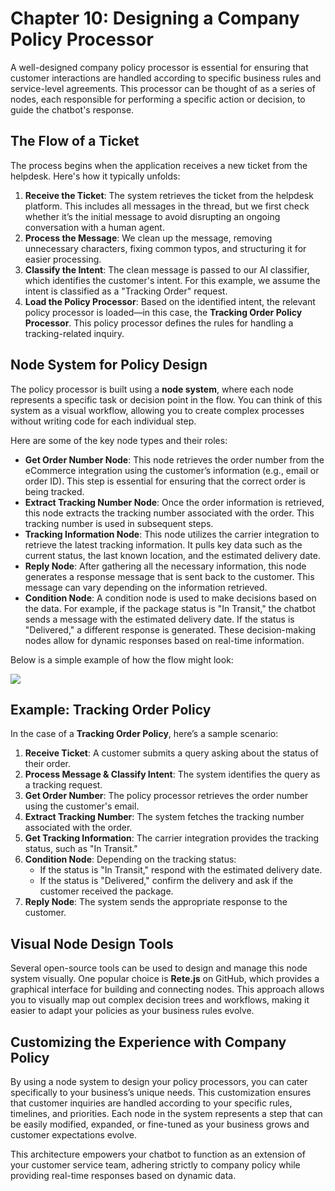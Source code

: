 # Chapter 10: Designing a Company Policy Processor

A well-designed company policy processor is essential for ensuring that customer interactions are handled according to specific business rules and service-level agreements. This processor can be thought of as a series of nodes, each responsible for performing a specific action or decision, to guide the chatbot's response.

## The Flow of a Ticket

The process begins when the application receives a new ticket from the helpdesk. Here's how it typically unfolds:

1. **Receive the Ticket**: The system retrieves the ticket from the helpdesk platform. This includes all messages in the thread, but we first check whether it’s the initial message to avoid disrupting an ongoing conversation with a human agent.  
2. **Process the Message**: We clean up the message, removing unnecessary characters, fixing common typos, and structuring it for easier processing.  
3. **Classify the Intent**: The clean message is passed to our AI classifier, which identifies the customer's intent. For this example, we assume the intent is classified as a "Tracking Order" request.  
4. **Load the Policy Processor**: Based on the identified intent, the relevant policy processor is loaded—in this case, the **Tracking Order Policy Processor**. This policy processor defines the rules for handling a tracking-related inquiry.

## Node System for Policy Design

The policy processor is built using a **node system**, where each node represents a specific task or decision point in the flow. You can think of this system as a visual workflow, allowing you to create complex processes without writing code for each individual step.

Here are some of the key node types and their roles:

* **Get Order Number Node**: This node retrieves the order number from the eCommerce integration using the customer’s information (e.g., email or order ID). This step is essential for ensuring that the correct order is being tracked.  
* **Extract Tracking Number Node**: Once the order information is retrieved, this node extracts the tracking number associated with the order. This tracking number is used in subsequent steps.  
* **Tracking Information Node**: This node utilizes the carrier integration to retrieve the latest tracking information. It pulls key data such as the current status, the last known location, and the estimated delivery date.  
* **Reply Node**: After gathering all the necessary information, this node generates a response message that is sent back to the customer. This message can vary depending on the information retrieved.  
* **Condition Node**: A condition node is used to make decisions based on the data. For example, if the package status is "In Transit," the chatbot sends a message with the estimated delivery date. If the status is "Delivered," a different response is generated. These decision-making nodes allow for dynamic responses based on real-time information.

Below is a simple example of how the flow might look:

![](../asset/images/policy-process.svg)

## Example: Tracking Order Policy

In the case of a **Tracking Order Policy**, here’s a sample scenario:

1. **Receive Ticket**: A customer submits a query asking about the status of their order.  
2. **Process Message & Classify Intent**: The system identifies the query as a tracking request.  
3. **Get Order Number**: The policy processor retrieves the order number using the customer's email.  
4. **Extract Tracking Number**: The system fetches the tracking number associated with the order.  
5. **Get Tracking Information**: The carrier integration provides the tracking status, such as "In Transit."  
6. **Condition Node**: Depending on the tracking status:  
   * If the status is "In Transit," respond with the estimated delivery date.  
   * If the status is "Delivered," confirm the delivery and ask if the customer received the package.  
7. **Reply Node**: The system sends the appropriate response to the customer.

## Visual Node Design Tools

Several open-source tools can be used to design and manage this node system visually. One popular choice is **Rete.js** on GitHub, which provides a graphical interface for building and connecting nodes. This approach allows you to visually map out complex decision trees and workflows, making it easier to adapt your policies as your business rules evolve.

## Customizing the Experience with Company Policy

By using a node system to design your policy processors, you can cater specifically to your business’s unique needs. This customization ensures that customer inquiries are handled according to your specific rules, timelines, and priorities. Each node in the system represents a step that can be easily modified, expanded, or fine-tuned as your business grows and customer expectations evolve.

This architecture empowers your chatbot to function as an extension of your customer service team, adhering strictly to company policy while providing real-time responses based on dynamic data.